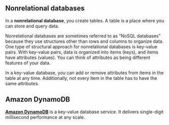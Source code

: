 ## **Nonrelational databases**

In a **nonrelational database**, you create tables. A table is a place where you can store and query data.

Nonrelational databases are sometimes referred to as “NoSQL databases” because they use structures other than rows and columns to organize data. One type of structural approach for nonrelational databases is key-value pairs. With key-value pairs, data is organized into items (keys), and items have attributes (values). You can think of attributes as being different features of your data.

In a key-value database, you can add or remove attributes from items in the table at any time. Additionally, not every item in the table has to have the same attributes. 



## **Amazon DynamoDB**

[**Amazon DynamoDB**](https://aws.amazon.com/dynamodb/) is a key-value database service. It delivers single-digit millisecond performance at any scale.